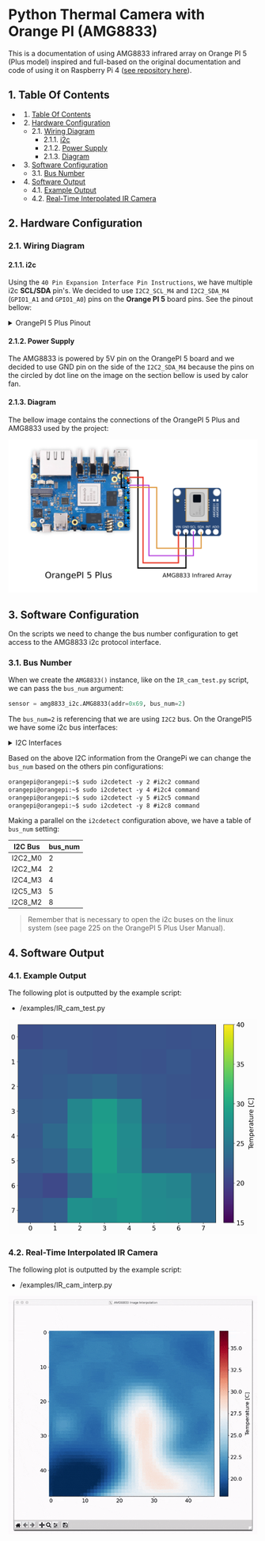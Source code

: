 # Python Thermal Camera with Orange PI (AMG8833)

This is a documentation of using AMG8833 infrared array on Orange PI 5 (Plus model) inspired and full-based on the original documentation and code of using it on Raspberry Pi 4 ([see repository here](https://github.com/makerportal/AMG8833_IR_cam)).

##  1. <a name='toc'></a>Table Of Contents

<!-- vscode-markdown-toc -->
* 1. [Table Of Contents](#toc)
* 2. [Hardware Configuration](#hardware)
	* 2.1. [Wiring Diagram](#diagram)
		* 2.1.1. [i2c](#i2c)
		* 2.1.2. [Power Supply](#power)
		* 2.1.3. [Diagram](#diagram)
* 3. [Software Configuration](#software)
	* 3.1. [Bus Number](#bus)
* 4. [Software Output](#output)
	* 4.1. [Example Output](#example)
	* 4.2. [Real-Time Interpolated IR Camera](#interpolated)

<!-- vscode-markdown-toc-config
	numbering=true
	autoSave=true
	/vscode-markdown-toc-config -->
<!-- /vscode-markdown-toc -->

##  2. <a name='hardware'></a>Hardware Configuration

###  2.1. <a name='diagram'></a>Wiring Diagram

####  2.1.1. <a name='i2c'></a>i2c

Using the `40 Pin Expansion Interface Pin Instructions`, we have multiple i2c **SCL/SDA** pin's. We decided to use `I2C2_SCL_M4` and `I2C2_SDA_M4` (`GPIO1_A1` and `GPIO1_A0`) pins on the **Orange PI 5** board pins. See the pinout bellow:

<details>
  <summary>OrangePI 5 Plus Pinout</summary>

  ![OrangePI5 Plus Pinout](./.github/pinout.png)
</details>


####  2.1.2. <a name='power'></a>Power Supply

The AMG8833 is powered by 5V pin on the OrangePI 5 board and we decided to use GND pin on the side of the `I2C2_SDA_M4` because the pins on the circled by dot line on the image on the section bellow is used by calor fan.

####  2.1.3. <a name='diagram'></a>Diagram

The bellow image contains the connections of the OrangePI 5 Plus and AMG8833 used by the project:

![OrangePI 5 Plus and AMG8833 Diagram](./.github/hardware.png)

##  3. <a name='software'></a>Software Configuration

On the scripts we need to change the bus number configuration to get access to the AMG8833 i2c protocol interface.

###  3.1. <a name='bus'></a>Bus Number

When we create the `AMG8833()` instance, like on the `IR_cam_test.py` script, we can pass the `bus_num` argument:

```python
sensor = amg8833_i2c.AMG8833(addr=0x69, bus_num=2)
```

The `bus_num=2` is referencing that we are using `I2C2` bus. On the OrangePI5 we have some i2c bus interfaces:

<details>
  <summary>I2C Interfaces</summary>

  | I2C bus | SDA pin  | SCL pin  | dtbo    |
  | ------- | -------- | -------- | ------- |
  | I2C2_M0 | Pin 3    | Pin 5    | i2c2-m0 |
  | I2C2_M4 | Pin 10   | Pin 8    | i2c2-m4 |
  | I2C4_M3 | Pin 22   | Pin 32   | i2c4-m3 |
  | I2C5_M3 | Pin 27   | Pin 28   | i2c5-m3 |
  | I2C8_M2 | Pin 29   | Pin 7    | i2c8-m2 |

  From the Orange PI 5 Plus documentation, we have a information about `I2C2_M0` and `I2C2_m4`:

  > I2C2_M0 and I2C2_M4 can only use one of them at the same time, and they cannot be used at the same time.
</details>

Based on the above I2C information from the OrangePi we can change the `bus_num` based on the others pin configurations:

```
orangepi@orangepi:~$ sudo i2cdetect -y 2 #i2c2 command
orangepi@orangepi:~$ sudo i2cdetect -y 4 #i2c4 command
orangepi@orangepi:~$ sudo i2cdetect -y 5 #i2c5 command
orangepi@orangepi:~$ sudo i2cdetect -y 8 #i2c8 command
```

Making a parallel on the `i2cdetect` configuration above, we have a table of `bus_num` setting:

| I2C Bus | bus_num |
| ------- | ------- |
| I2C2_M0 | 2       |
| I2C2_M4 | 2       |
| I2C4_M3 | 4       |
| I2C5_M3 | 5       |
| I2C8_M2 | 8       |

> Remember that is necessary to open the i2c buses on the linux system (see page 225 on the OrangePI 5 Plus User Manual).

##  4. <a name='output'></a>Software Output

###  4.1. <a name='example'></a>Example Output

The following plot is outputted by the example script:
 - /examples/IR_cam_test.py

![AMG8833 Plot Test](./.github/AMG8833_IR_cam_test.png)

###  4.2. <a name='interpolated'></a>Real-Time Interpolated IR Camera

The following plot is outputted by the example script:
 - /examples/IR_cam_interp.py

![AMG8833 Interpolated Real-Time](./.github/ir_cam_interp_video_demo.gif)
